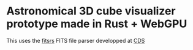 # Astronomical 3D cube visualizer prototype made in Rust + WebGPU

This uses the [fitsrs](https://github.com/cds-astro/fitsrs) FITS file parser developped at [CDS](https://github.com/cds-astro)